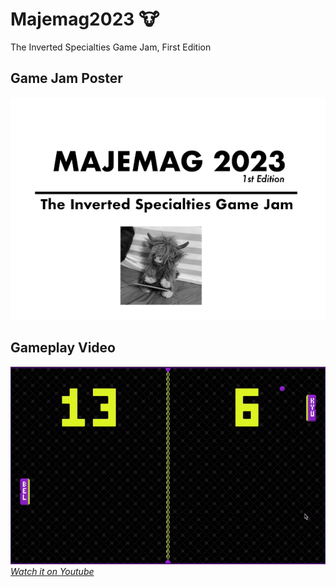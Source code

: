 # Majemag2023 🐮
The Inverted Specialties Game Jam, First Edition

## Game Jam Poster
![Poster](Documentation~/Majemag2023.png)

## Gameplay Video
[![Gameplay Video](Documentation~/preview.gif)](https://youtu.be/mGRE8ENNEow "Gameplay Video")
<br/>
*[Watch it on Youtube](https://youtu.be/mGRE8ENNEow)*
